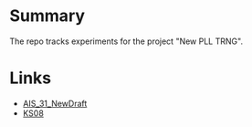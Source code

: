 # Summary

The repo tracks experiments for the project "New PLL TRNG".


# Links

- [AIS_31_NewDraft](https://www.bsi.bund.de/SharedDocs/Downloads/EN/BSI/Certification/Interpretations/AIS_31_Functionality_classes_for_random_number_generators_e.pdf?__blob=publicationFile&v=5)
- [KS08](https://iacr.org/archive/ches2008/51540144/51540144.pdf)